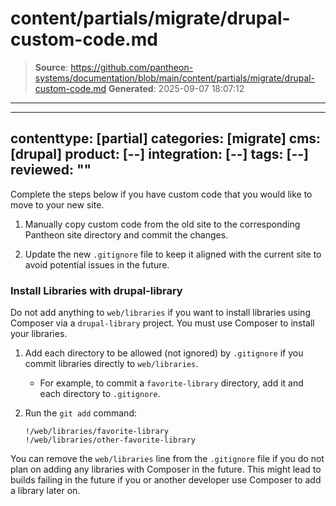 # content/partials/migrate/drupal-custom-code.md

> **Source**: https://github.com/pantheon-systems/documentation/blob/main/content/partials/migrate/drupal-custom-code.md
> **Generated**: 2025-09-07 18:07:12

---

---
contenttype: [partial]
categories: [migrate]
cms: [drupal]
product: [--]
integration: [--]
tags: [--]
reviewed: ""
---

Complete the steps below if you have custom code that you would like to move to your new site.

1. Manually copy custom code from the old site to the corresponding Pantheon site directory and commit the changes.

1. Update the new `.gitignore` file to keep it aligned with the current site to avoid potential issues in the future.

### Install Libraries with drupal-library

Do not add anything to `web/libraries` if you want to install libraries using Composer via a `drupal-library` project. You must use Composer to install your libraries.

1. Add each directory to be allowed (not ignored) by `.gitignore` if you commit libraries directly to `web/libraries`.

    - For example, to commit a `favorite-library` directory, add it and each directory to `.gitignore`.

1. Run the  `git add` command:

    ```none:title=.gitignore
    !/web/libraries/favorite-library
    !/web/libraries/other-favorite-library
    ```

You can remove the `web/libraries` line from the `.gitignore` file if you do not plan on adding any libraries with Composer in the future. This might lead to builds failing in the future if you or another developer use Composer to add a library later on.
